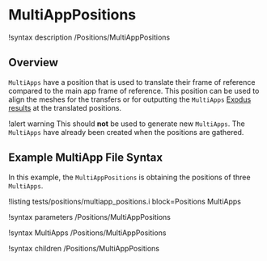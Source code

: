 # MultiAppPositions

!syntax description /Positions/MultiAppPositions

## Overview

`MultiApps` have a position that is used to translate their frame of reference compared to
the main app frame of reference. This position can be used to align the meshes for the transfers or
for outputting the `MultiApps` [Exodus results](Exodus.md) at the translated positions.

!alert warning
This should **not** be used to generate new `MultiApps`. The `MultiApps` have already
been created when the positions are gathered.

## Example MultiApp File Syntax

In this example, the `MultiAppPositions` is obtaining the positions of three `MultiApps`.

!listing tests/positions/multiapp_positions.i block=Positions MultiApps

!syntax parameters /Positions/MultiAppPositions

!syntax MultiApps /Positions/MultiAppPositions

!syntax children /Positions/MultiAppPositions
